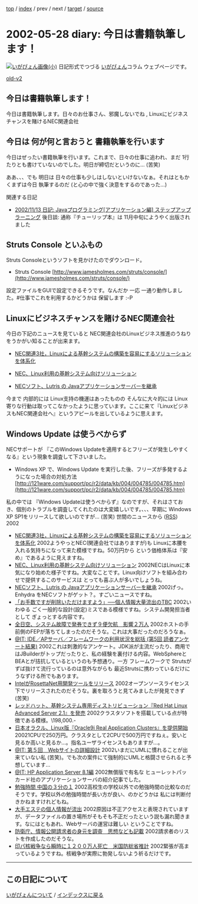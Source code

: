 [top](https://igapyon.github.io/diary/) 
 / [index](https://igapyon.github.io/diary/2002/index.html) 
 / prev 
 / next 
 / [target](https://igapyon.github.io/diary/2002/ig020528.html) 
 / [source](https://github.com/igapyon/diary/blob/gh-pages/2002/ig020528.html.src.md) 

2002-05-28 diary: 今日は書籍執筆します！
=====================================================================================================
[![いがぴょん画像(小)](https://igapyon.github.io/diary/images/iga200306s.jpg "いがぴょん")](https://igapyon.github.io/diary/memo/memoigapyon.html) 日記形式でつづる [いがぴょん](https://igapyon.github.io/diary/memo/memoigapyon.html)コラム ウェブページです。

[old-v2](ig020528-orig.html)

## 今日は書籍執筆します！

今日は書籍執筆します。日々のお仕事さん、邪魔しないでね , Linuxにビジネスチャンスを賭けるNEC関連会社

## 今日は 何が何と言おうと 書籍執筆を行います

今日はぜったい書籍執筆を行います。これまで、日々の仕事に追われ、まだ 1行たりとも書けていないのでした。明日が締切だというのに…
(苦笑)

ああ、、、でも 明日は 日々の仕事も少しはしないといけないなぁ。それはともかくまずは今日 執筆するのだ (と心の中で強く決意をするのであった…)

関連する日記

* [2002/11/13 日記: Javaプログラミング[アプリケーション編] ステップアップラーニング](ig021113.html)
  後日談: 通称『チューリップ本』は 11月中旬にようやく出版されました

## Struts Console といふもの

Struts Consoleというソフトを見かけたのでダウンロード。

* Struts Console
  [http://www.jamesholmes.com/struts/console/](http://www.jamesholmes.com/struts/console/)

設定ファイルをGUIで設定できるそうです。なんだか 一応 一通り動作しました。#仕事でこれを利用するかどうかは 保留します :-P

## Linuxにビジネスチャンスを賭けるNEC関連会社

今日の下記のニュースを見ていると NEC関連会社のLinuxビジネス推進のうねりをうかがい知ることが出来ます。

* [NEC関連3社，Linuxによる基幹システムの構築を容易にするソリューションを体系化](http://www.zdnet.co.jp/enterprise/0205/27/02052713.html)
  
* [NEC、Linux利用の基幹システム向けソリューション](http://biztech.nikkeibp.co.jp/wcs/show/leaf?CID=onair/biztech/prom/187432)
  
* [NECソフト、Lutris の 
Javaアプリケーションサーバーを継承](http://japan.internet.com/webtech/20020523/4.html)

今まで 内部的には Linux支持の機運はあったものの そんなに大々的には Linux寄りな行動は取ってこなかったように思っています。ここに来て『LinuxビジネスもNEC関連会社へ』というアピールを出しているように思えます。

## Windows Update は使うべからず

NECサポートが 『このWindows Updateを適用するとフリーズが発生しやすくなる』という現象を調査して下さいました。

* Windows XP で、Windows Update を実行した後、フリーズが多発するようになった場合の対処方法
  [http://121ware.com/support/pc/r2/data/kb/004/004785/004785.htm](http://121ware.com/support/pc/r2/data/kb/004/004785/004785.htm)

私の中では 『Windows Updateは使うべからず』なのですが、それはさておき、個別のトラブルを調査してくれたのは大変嬉しいです。、、、早期に Windows XP SP1をリリースして欲しいのですが… (苦笑)
世間のニュースから ([RSS](ig020528-news.xml)) 2002
* [NEC関連3社，Linuxによる基幹システムの構築を容易にするソリューションを体系化](http://www.zdnet.co.jp/enterprise/0205/27/02052713.html)  2002ようやっとNEC(関連会社ではありますが)も Linuxに本腰を入れる気持ちになって来た模様ですね。50万円から という価格体系は『安め』であるように見えますね。
* [NEC、Linux利用の基幹システム向けソリューション](http://biztech.nikkeibp.co.jp/wcs/show/leaf?CID=onair/biztech/prom/187432)  2002NECはLinuxに本気になり始めた様子ですね。大変なことです。Linux向けソフトを組み合わせで提供するこのサービスは とっても喜ぶ人が多いでしょうね。
* [NECソフト、Lutris の Javaアプリケーションサーバーを継承](http://japan.internet.com/webtech/20020523/4.html)  2002げっ。Enhydra をNECソフトがゲット？。すごいニュースですね。
* [「お手数ですが削除いただけますよう」──個人情報大量流出のTBC](http://www.zdnet.co.jp/news/0205/27/njbt_06.html)  2002いわゆる ごく一般的な設計(設定)ミスである模様ですね。システム開発担当者として ぎょっとする内容です。
* [全日空、システム故障で発券できず９便欠航　影響２万人](http://www.asahi.com/national/update/0527/024.html)  2002ホストの手前側のFEPが落ちてしまったのだそうな。これは大事だったのだろうなぁ。
* [@IT: IDE／APサーバ／フレームワークの利用状況を総括 (第5回 読者アンケート結果)](http://www.atmarkit.co.jp/fjava/survey/surbey0205/survey0205.html)  2002これは刺激的なアンケート。JDK派が主流だったり、商用ではJBuilderがトップだったりと、私の経験を裏付ける内容。WebSphereとBEAとが拮抗しているというのも予想通り。一方 フレームワークで Strutsがずば抜けて流行っているのは意外ながらも 最近Strutsに携わっているだけに うなずける所でもあります。
* [IntelがRosettaNet用開発ツールをリリース](http://www.zdnet.co.jp/news/0205/25/nebt_05.html)  2002オープンソースライセンス下でリリースされたのだそうな。裏を取ろうと見てみましたが発見できず (苦笑)
* [レッドハット、基幹システム専用ディストリビューション『Red Hat Linux Advanced Server 2.1』を発売](http://linux.ascii24.com/linux/news/today/2002/05/24/636000-000.html)  2002クラスタソフトを搭載している点が特徴である模様。\198,000.-
* [日本オラクル、Linux版『Oracle9i Real Application Clusters』を提供開始](http://linux.ascii24.com/linux/news/today/2002/05/24/635991-000.html)  20021CPUで250万円。クラスタとして2CPUで500万円ですねぇ。安いと見るか高いと見るか…。指名ユーザライセンスもありますが…。
* [@IT: 第５回　Webサイトの詳細設計](http://www.atmarkit.co.jp/fjava/rensai2/websys05/websys05.html)  2002いまだにUMLに慣れることが出来ていない私 (苦笑)。でも次の案件にて強制的にUMLと格闘させられると予想しています…
* [@IT: HP Application Server 8.1編](http://www.atmarkit.co.jp/fjava/rensai2/stpbystp01/stpbystp01.html)  2002無償版で有名な ヒューレットパッカード社のアプリケーションサーバの紹介記事でした。
* [勉強時間 中国の３分の１](http://www.nhk.or.jp/news/2002/05/28/grri84000000ch6w.html)  2002高校生の学校以外での勉強時間の比較なのだそうです。学校以外の勉強時間が長い方が良い、のかどうかは 私には判断付きかねますけれどもね。
* [大手エステの個人情報が流出](http://www.nhk.or.jp/news/2002/05/27/grri84000000cgmd.html)  2002原因は不正アクセスと表現されていますが、データファイルの置き場所がそもそも不正だったという説も漏れ聞きます。なにはともあれ、Webサーバの運営は難しい ということですね。
* [防衛庁、情報公開請求者の身元を調査　思想なども記載](http://www.asahi.com/national/update/0528/009.html)  2002請求者のリストを作成したのだそうな。
* [印パ核戦争なら瞬時に１２００万人死亡　米国防総省推計](http://www.asahi.com/international/update/0528/002.html?2002)  2002緊張が高まっているようですね。核戦争が実際に勃発しないよう祈るだけです。


----------------------------------------------------------------------------------------------------

## この日記について
[いがぴょんについて](https://igapyon.github.io/diary/memo/memoigapyon.html) / [インデックスに戻る](https://igapyon.github.io/diary/idxall.html)
